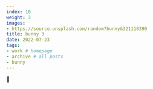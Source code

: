 ```yaml
---
index: 10
weight: 3
images:
- https://source.unsplash.com/random?bunny&321118390
title: bunny 3
date: 2022-07-23
tags:
- work # homepage
- archive # all posts
- bunny
---
```


🐇